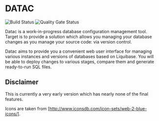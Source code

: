 # DATAC

![Build Status](https://apps.xlrnet.org/teamcity/app/rest/builds/buildType:(id:Datac_ContinuousBuild)/statusIcon) ![Quality Gate Status](https://apps.xlrnet.org/sonarqube/api/badges/gate?key=Datac)

Datac is a work-in-progress database configuration management tool. Target is to provide a solution which allows you managing your database changes as you manage your source code: via version control.

Datac aims to provide you a convenient web user interface for managing various instances and versions of databases based on Liquibase. You will be able to deploy changes to various stages, compare them and generate ready-to-run SQL files. 

## Disclaimer

This is currently a very early version which has nearly none of the final features.

Icons are taken from [http://www.iconsdb.com/icon-sets/web-2-blue-icons/].